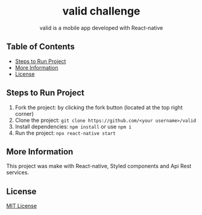 <h1 align="center">
  <br>valid challenge<br>
</h1>
<p align="center"><p>


<p align="center">valid is a mobile app developed with React-native  </p>



## Table of Contents
- [Steps to Run Project](#steps-to-Run-Project)
- [More Information](#more-information)
- [License](#license)

## Steps to Run Project

1. Fork the project: by clicking the fork button (located at the top right corner)
2. Clone the project: `git clone https://github.com/<your username>/valid`
3. Install dependencies: `npm install` or use `npm i`
4. Run the project: `npx react-native start`


## More Information

This project was make with React-native, Styled components and Api Rest services.

## License

[MIT License](https://github.com/Ulzahk/Frontend-Blog/blob/main/LICENSE)